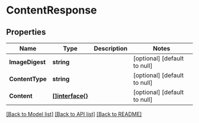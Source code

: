 # ContentResponse

## Properties
Name | Type | Description | Notes
------------ | ------------- | ------------- | -------------
**ImageDigest** | **string** |  | [optional] [default to null]
**ContentType** | **string** |  | [optional] [default to null]
**Content** | [**[]interface{}**](interface{}.md) |  | [optional] [default to null]

[[Back to Model list]](../README.md#documentation-for-models) [[Back to API list]](../README.md#documentation-for-api-endpoints) [[Back to README]](../README.md)


